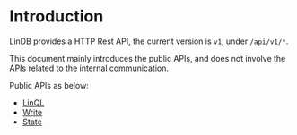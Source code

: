 # Introduction

LinDB provides a HTTP Rest API, the current version is `v1`, under `/api/v1/*`.

This document mainly introduces the public APIs, and does not involve the APIs related to the internal communication.

Public APIs as below:
- [LinQL](lin-ql.md)
- [Write](write.md)
- [State](state.md)

